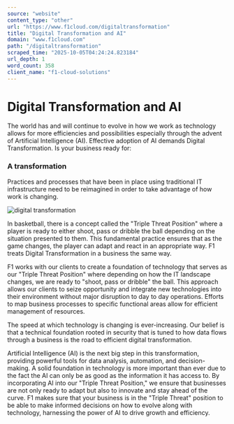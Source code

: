 ```yaml
---
source: "website"
content_type: "other"
url: "https://www.f1cloud.com/digitaltransformation"
title: "Digital Transformation and AI"
domain: "www.f1cloud.com"
path: "/digitaltransformation"
scraped_time: "2025-10-05T04:24:24.823184"
url_depth: 1
word_count: 358
client_name: "f1-cloud-solutions"
---
```


# Digital Transformation and AI

The world has and will continue to evolve in how we work as technology allows for more efficiencies and possibilities especially through the advent of Artificial Intelligence (AI). Effective adoption of AI demands Digital Transformation. Is your business ready for:

### A transformation

Practices and processes that have been in place using traditional IT infrastructure need to be reimagined in order to take advantage of how work is changing.

![digital transformation](https://static.wixstatic.com/media/b1d4ba_3d05aa8dab6e4dc9aa2010049642a60d~mv2.jpg/v1/fill/w_281,h_187,al_c,q_80,usm_0.66_1.00_0.01,enc_avif,quality_auto/b1d4ba_3d05aa8dab6e4dc9aa2010049642a60d~mv2.jpg)

In basketball, there is a concept called the "Triple Threat Position" where a player is ready to either shoot, pass or dribble the ball depending on the situation presented to them. This fundamental practice ensures that as the game changes, the player can adapt and react in an appropriate way. F1 treats Digital Transformation in a business the same way.

F1 works with our clients to create a foundation of technology that serves as our "Triple Threat Position" where depending on how the IT landscape changes, we are ready to "shoot, pass or dribble" the ball. This approach allows our clients to seize opportunity and integrate new technologies into their environment without major disruption to day to day operations. Efforts to map business processes to specific functional areas allow for efficient management of resources.

The speed at which technology is changing is ever-increasing. Our belief is that a technical foundation rooted in security that is tuned to how data flows through a business is the road to efficient digital transformation.

Artificial Intelligence (AI) is the next big step in this transformation, providing powerful tools for data analysis, automation, and decision-making. A solid foundation in technology is more important than ever due to the fact the AI can only be as good as the information it has access to. By incorporating AI into our "Triple Threat Position," we ensure that businesses are not only ready to adapt but also to innovate and stay ahead of the curve. F1 makes sure that your business is in the "Triple Threat" position to be able to make informed decisions on how to evolve along with technology, harnessing the power of AI to drive growth and efficiency.